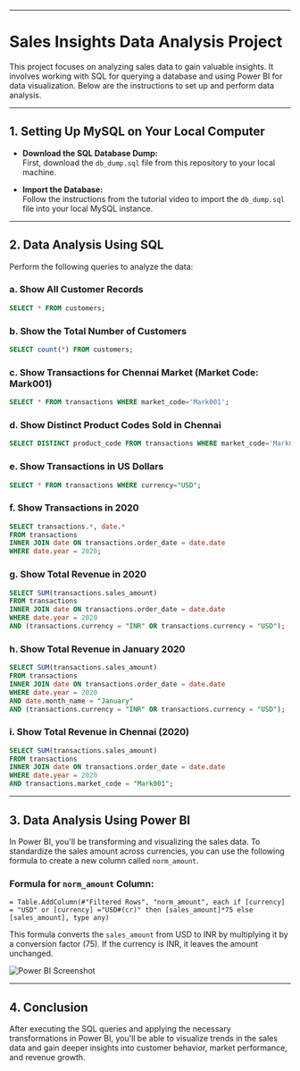 
---

# Sales Insights Data Analysis Project

This project focuses on analyzing sales data to gain valuable insights. It involves working with SQL for querying a database and using Power BI for data visualization. Below are the instructions to set up and perform data analysis.

---

## 1. **Setting Up MySQL on Your Local Computer**

- **Download the SQL Database Dump:**  
  First, download the `db_dump.sql` file from this repository to your local machine.

- **Import the Database:**  
  Follow the instructions from the tutorial video to import the `db_dump.sql` file into your local MySQL instance.

---

## 2. **Data Analysis Using SQL**

Perform the following queries to analyze the data:

### a. **Show All Customer Records**
```sql
SELECT * FROM customers;
```

### b. **Show the Total Number of Customers**
```sql
SELECT count(*) FROM customers;
```

### c. **Show Transactions for Chennai Market (Market Code: Mark001)**
```sql
SELECT * FROM transactions WHERE market_code='Mark001';
```

### d. **Show Distinct Product Codes Sold in Chennai**
```sql
SELECT DISTINCT product_code FROM transactions WHERE market_code='Mark001';
```

### e. **Show Transactions in US Dollars**
```sql
SELECT * FROM transactions WHERE currency="USD";
```

### f. **Show Transactions in 2020**
```sql
SELECT transactions.*, date.* 
FROM transactions 
INNER JOIN date ON transactions.order_date = date.date 
WHERE date.year = 2020;
```

### g. **Show Total Revenue in 2020**
```sql
SELECT SUM(transactions.sales_amount) 
FROM transactions 
INNER JOIN date ON transactions.order_date = date.date 
WHERE date.year = 2020 
AND (transactions.currency = "INR" OR transactions.currency = "USD");
```

### h. **Show Total Revenue in January 2020**
```sql
SELECT SUM(transactions.sales_amount) 
FROM transactions 
INNER JOIN date ON transactions.order_date = date.date 
WHERE date.year = 2020 
AND date.month_name = "January" 
AND (transactions.currency = "INR" OR transactions.currency = "USD");
```

### i. **Show Total Revenue in Chennai (2020)**
```sql
SELECT SUM(transactions.sales_amount) 
FROM transactions 
INNER JOIN date ON transactions.order_date = date.date 
WHERE date.year = 2020 
AND transactions.market_code = "Mark001";
```

---

## 3. **Data Analysis Using Power BI**

In Power BI, you'll be transforming and visualizing the sales data. To standardize the sales amount across currencies, you can use the following formula to create a new column called `norm_amount`.

### Formula for `norm_amount` Column:
```text
= Table.AddColumn(#"Filtered Rows", "norm_amount", each if [currency] = "USD" or [currency] ="USD#(cr)" then [sales_amount]*75 else [sales_amount], type any)
```

This formula converts the `sales_amount` from USD to INR by multiplying it by a conversion factor (75). If the currency is INR, it leaves the amount unchanged.

![Power BI Screenshot](https://github.com/user-attachments/assets/f5531e12-e7bc-4e88-b12b-87546b3d7b00)

---

## 4. **Conclusion**

After executing the SQL queries and applying the necessary transformations in Power BI, you'll be able to visualize trends in the sales data and gain deeper insights into customer behavior, market performance, and revenue growth.

